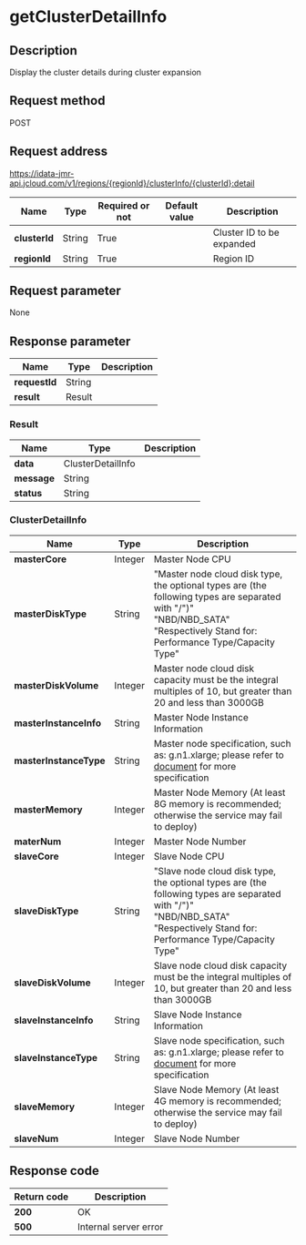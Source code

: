 # getClusterDetailInfo


## Description
Display the cluster details during cluster expansion

## Request method
POST

## Request address
https://idata-jmr-api.jcloud.com/v1/regions/{regionId}/clusterInfo/{clusterId}:detail

|Name|Type|Required or not|Default value|Description|
|---|---|---|---|---|
|**clusterId**|String|True| |Cluster ID to be expanded|
|**regionId**|String|True| |Region ID|

## Request parameter
None


## Response parameter
|Name|Type|Description|
|---|---|---|
|**requestId**|String| |
|**result**|Result| |


### Result
|Name|Type|Description|
|---|---|---|
|**data**|ClusterDetailInfo| |
|**message**|String| |
|**status**|String| |
### ClusterDetailInfo
|Name|Type|Description|
|---|---|---|
|**masterCore**|Integer|Master Node CPU|
|**masterDiskType**|String|"Master node cloud disk type, the optional types are (the following types are separated with "/")"<br>"NBD/NBD_SATA"<br>"Respectively Stand for: Performance Type/Capacity Type"<br>|
|**masterDiskVolume**|Integer|Master node cloud disk capacity must be the integral multiples of 10, but greater than 20 and less than 3000GB|
|**masterInstanceInfo**|String|Master Node Instance Information|
|**masterInstanceType**|String|Master node specification, such as: g.n1.xlarge; please refer to [document](https://www.jdcloud.com/help/detail/296/isCatalog/1) for more specification|
|**masterMemory**|Integer|Master Node Memory (At least 8G memory is recommended; otherwise the service may fail to deploy)|
|**materNum**|Integer|Master Node Number|
|**slaveCore**|Integer|Slave Node CPU|
|**slaveDiskType**|String|"Slave node cloud disk type, the optional types are (the following types are separated with "/")"<br>"NBD/NBD_SATA"<br>"Respectively Stand for: Performance Type/Capacity Type"<br>|
|**slaveDiskVolume**|Integer|Slave node cloud disk capacity must be the integral multiples of 10, but greater than 20 and less than 3000GB|
|**slaveInstanceInfo**|String|Slave Node Instance Information|
|**slaveInstanceType**|String|Slave node specification, such as: g.n1.xlarge; please refer to [document](https://www.jdcloud.com/help/detail/296/isCatalog/1) for more specification|
|**slaveMemory**|Integer|Slave Node Memory (At least 4G memory is recommended; otherwise the service may fail to deploy)|
|**slaveNum**|Integer|Slave Node Number|

## Response code
|Return code|Description|
|---|---|
|**200**|OK|
|**500**|Internal server error|
